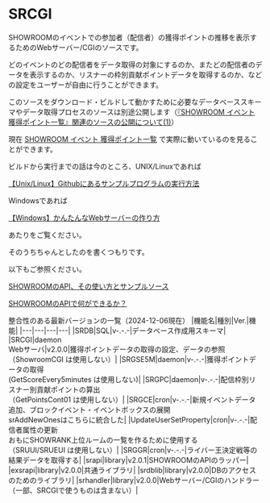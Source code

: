 # SRCGI

SHOWROOMのイベントでの参加者（配信者）の獲得ポイントの推移を表示するためのWebサーバー/CGIのソースです。

どのイベントのどの配信者をデータ取得の対象にするのか、またどの配信者のデータを表示するのか、リスナーの枠別貢献ポイントデータを取得するのか、などの設定をユーザーが自由に行うことができます。

このソースをダウンロード・ビルドして動かすために必要なデータベーススキーマやデータ取得プロセスのソースは別途公開します（[『SHOWROOM イベント 獲得ポイント一覧』関連のソースの公開について(1)](https://zenn.dev/chouette2100/books/d8c28f8ff426b7/viewer/4fccae)）

現在 [SHOWROOM イベント 獲得ポイント一覧](https://chouette2100.com:8443/cgi-bin/SC1/SC1/top) で実際に動いているのを見ることができます。

ビルドから実行までの話は今のところ、UNIX/Linuxであれば

[【Unix/Linux】Githubにあるサンプルプログラムの実行方法](https://zenn.dev/chouette2100/books/d8c28f8ff426b7/viewer/220e38)

Windowsであれば

[【Windows】かんたんなWebサーバーの作り方](https://zenn.dev/chouette2100/books/d8c28f8ff426b7/viewer/c5cab5)

あたりをご覧ください。

そのうちちゃんとしたのを書くつもりです。

以下もご参照ください。

[SHOWROOMのAPI、その使い方とサンプルソース](https://zenn.dev/chouette2100/books/d8c28f8ff426b7)

[SHOWROOMのAPIで何ができるか？](https://zenn.dev/chouette2100/books/d8c28f8ff426b7/viewer/84023c)

整合性のある最新バージョンの一覧（2024-12-06現在）
|機能名|種別|Ver.|機能|
|---|---|---|---|
|SRDB|SQL|v-.-.-|データベース作成用スキーマ|
|SRCGI|daemon<br>Webサーバ|v2.0.0|獲得ポイントデータの取得の設定、データの参照<br>（ShowroomCGI は使用しない）|
|SRGSE5M|daemon|v-.-.-|獲得ポイントデータの取得<br>(GetScoreEvery5minutes は使用しない)|
|SRGPC|daemon|v-.-.-|配信枠別リスナー別貢献ポイントの算出<br>（GetPointsCont01 は使用しない）|
|SRGCE|cron|v-.-.-|新規イベントデータ追加、ブロックイベント・イベントボックスの展開<br>srAddNewOnesはこちらに統合した|
|UpdateUserSetProperty|cron|v-.-.-|配信者属性の更新<br>おもにSHOWRANK上位ルームの一覧を作るために使用する<br>（SRUUI/SRUEUI は使用しない）|
|SRGGR|cron|v-.-.-|ライバー王決定戦等の結果データを取得する|
|srapi|library|v2.0.1|SHOWROOMのAPIのラッパー|
|exsrapi|library|v2.0.0|共通ライブラリ|
|srdblib|library|v2.0.0|DBのアクセスのためのライブラリ|
|srhandler|library|v2.0.0|Webサーバー/CGIのハンドラー<br>（一部、SRCGIで使うものは含まない）|

